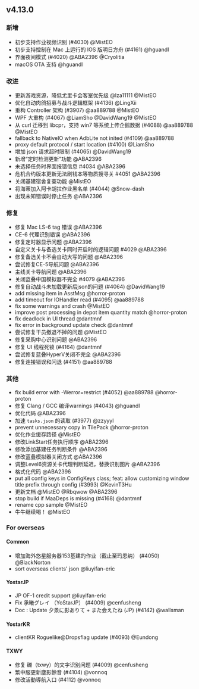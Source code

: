 ## v4.13.0

### 新增

- 初步支持作业视频识别 (#4030) @MistEO
- 初步支持控制在 Mac 上运行的 IOS 版明日方舟 (#4161) @hguandl
- 界面夜间模式 (#4020) @ABA2396 @Cryolitia
- macOS OTA 支持 @hguandl

### 改进

- 更新游戏资源，降低尤里卡会客室优先级 @lza11111 @MistEO
- 优化自动肉鸽招募与战斗逻辑框架 (#4136) @LingXii
- 重构 Controller 架构 (#3907) @aa889788 @MistEO
- WPF 大重构 (#4067) @LiamSho @DavidWang19 @MistEO
- 从 curl 迁移到 libcpr，支持 win7 等系统上传企鹅数据 (#4088) @aa889788 @MistEO
- fallback to NativeIO when AdbLite not inited (#4109) @aa889788
- proxy default protocol / start location (#4100) @LiamSho
- 增加 json 请求超时限制 (#4065) @DavidWang19
- 新增“定时检测更新”功能 @ABA2396
- 未选择任务时界面报错信息 #4034 @ABA2396
- 危机合约版本更新无法刷钱本等物质搜寻关 #4051 @ABA2396
- 关闭基建宿舍复查功能 @MistEO
- 将海蒂加入阿卡胡拉作业黑名单 (#4044) @Snow-dash
- 出现未知错误时停止任务 @ABA2396

### 修复

- 修复 Mac LS-6 tag 错误 @ABA2396
- CE-6 代理识别错误 @ABA2396
- 修复定时器显示问题 @ABA2396
- 自定义关卡与备选关卡同时开启时的逻辑问题 #4029 @ABA2396
- 修复备选关卡不会自动大写的问题 @ABA2396
- 尝试修复CE-5导航问题 @ABA2396
- 主线关卡导航问题 @ABA2396
- 关闭蓝叠中国模拟器不完全 #4079 @ABA2396
- 修复自动战斗未加载更新后json的问题 (#4064) @DavidWang19
- add missing item in AsstMsg @horror-proton
- add timeout for IOHandler read (#4095) @aa889788
- fix some warnings and crash @MistEO
- improve post processing in depot item quantity match @horror-proton
- fix deadlock in UI thread @dantmnf
- fix error in background update check @dantmnf
- 尝试修复干员撤退不掉的问题 @MistEO
- 修复采购中心识别问题 @ABA2396
- 修复 UI 线程死锁 (#4164) @dantmnf
- 尝试修复蓝叠HyperV关闭不完全 @ABA2396
- 修复连接错误和闪退 (#4151) @aa889788

### 其他

- fix build error with -Werror=restrict (#4052) @aa889788 @horror-proton
- 修复 Clang / GCC 编译warnings (#4043) @hguandl
- 优化代码 @ABA2396
- 加速 `tasks.json` 的读取 (#3977) @zzyyyl
- prevent unnecessary copy in TilePack @horror-proton
- 优化作业缓存路径 @MistEO
- 修改LinkStart任务执行顺序 @ABA2396
- 修改添加基建任务判断条件 @ABA2396
- 修改蓝叠模拟器关闭方式 @ABA2396
- 调整Level6资源关卡代理判断延迟，替换识别图片 @ABA2396
- 格式化代码 @ABA2396
- put all config keys in ConfigKeys class; feat: allow customizing window title prefix through config (#3993) @KevinT3Hu
- 更新文档 @MistEO @Rbqwow @ABA2396
- stop build if MaaDeps is missing (#4168) @dantmnf
- rename cpp sample @MistEO
- 牛牛继续喝！ @MistEO

### For overseas

#### Common

- 增加海外悠星服务器153基建的作业（截止至玛恩纳） (#4050) @BlackNorton
- sort overseas clients' json @liuyifan-eric

#### YostarJP

- JP OF-1 credit support @liuyifan-eric
- Fix 承曦グレイ （YoStarJP） (#4009) @cenfusheng
- Doc : Update 夕景に影ありて + また会えたね (JP) (#4142) @wallsman

#### YostarKR

- clientKR Roguelike@Dropsflag update (#4093) @Eundong

#### TXWY

- 修复 礫（txwy）的文字识别问题 (#4009) @cenfusheng
- 繁中服更新塵影餘音 (#4104) @vonnoq
- 修改活動導航入口 (#4112) @vonnoq